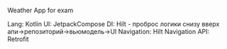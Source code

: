 Weather App for exam

Lang: Kotlin
UI: JetpackCompose
DI: Hilt - проброс логики снизу вверх     апи->репозиторий->вьюмодель->UI
Navigation: Hilt Navigation
API: Retrofit
